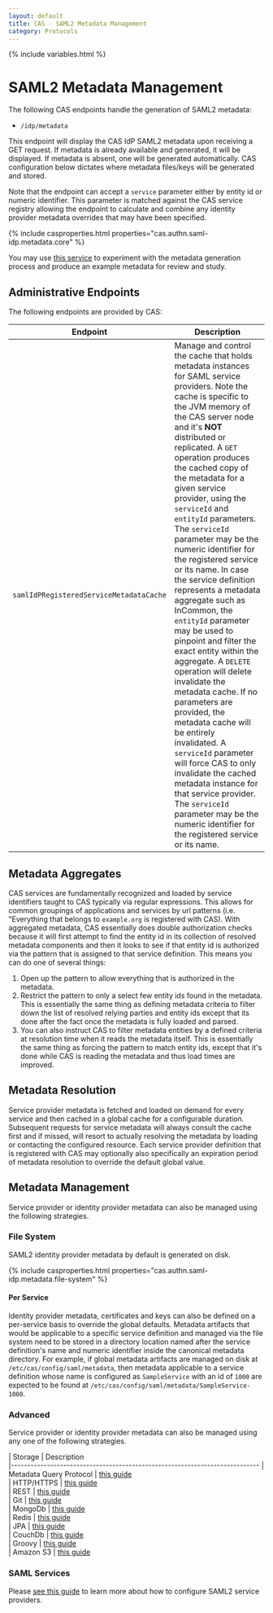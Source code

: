 ```yaml
---
layout: default
title: CAS - SAML2 Metadata Management
category: Protocols
---
```


{% include variables.html %}

# SAML2 Metadata Management

The following CAS endpoints handle the generation of SAML2 metadata:

- `/idp/metadata`

This endpoint will display the CAS IdP SAML2 metadata upon receiving a GET request. If metadata is already available and generated,
it will be displayed. If metadata is absent, one will be generated automatically.
CAS configuration below dictates where metadata files/keys will be generated and stored.

Note that the endpoint can accept a `service` parameter either by entity id or numeric identifier. This parameter
is matched against the CAS service registry allowing the endpoint to calculate and combine any identity provider
metadata overrides that may have been specified.

{% include casproperties.html properties="cas.authn.saml-idp.metadata.core" %}

You may use [this service](https://www.samltool.com/idp_metadata.php) to experiment with the metadata generation process
and produce an example metadata for review and study.

## Administrative Endpoints

The following endpoints are provided by CAS:
 
| Endpoint                                 | Description
|------------------------------------------|--------------------------------------------------------------------------------------
| `samlIdPRegisteredServiceMetadataCache`  | Manage and control the cache that holds metadata instances for SAML service providers. Note the cache is specific to the JVM memory of the CAS server node and it's **NOT** distributed or replicated. A `GET` operation produces the cached copy of the metadata for a given service provider, using the `serviceId` and `entityId` parameters. The `serviceId` parameter may be the numeric identifier for the registered service or its name. In case the service definition represents a metadata aggregate such as InCommon, the `entityId` parameter may be used to pinpoint and filter the exact entity within the aggregate. A `DELETE` operation will delete invalidate the metadata cache. If no parameters are provided, the metadata cache will be entirely invalidated. A `serviceId` parameter will force CAS to only invalidate the cached metadata instance for that service provider. The `serviceId` parameter may be the numeric identifier for the registered service or its name.

## Metadata Aggregates

CAS services are fundamentally recognized and loaded by service identifiers taught to CAS typically via
regular expressions. This allows for common groupings of applications and services by
url patterns (i.e. "Everything that belongs to `example.org` is registered with CAS).
With aggregated metadata, CAS essentially does double
authorization checks because it will first attempt to find the entity id
in its collection of resolved metadata components and then it looks to
see if that entity id is authorized via the pattern that is assigned to
that service definition. This means you can do one of several things:

1. Open up the pattern to allow everything that is authorized in the metadata.
2. Restrict the pattern to only a select few entity ids found in the
   metadata. This is essentially the same thing as defining metadata criteria
   to filter down the list of resolved relying parties and entity ids except that its done
   after the fact once the metadata is fully loaded and parsed.
3. You can also instruct CAS to filter metadata
   entities by a defined criteria at resolution time when it reads the
   metadata itself. This is essentially the same thing as forcing the pattern
   to match entity ids, except that it's done while CAS is reading the
   metadata and thus load times are improved.

## Metadata Resolution

Service provider metadata is fetched and loaded on demand for every service and then cached in a global cache for a
configurable duration. Subsequent requests for service metadata will always consult the cache first and if missed,
will resort to actually resolving the metadata by loading or contacting the configured resource.
Each service provider definition that is registered with CAS may optionally also specifically an expiration period of
metadata resolution to override the default global value.
 
## Metadata Management

Service provider or identity provider metadata can also be managed using the following strategies.

### File System

SAML2 identity provider metadata by default is generated on disk. 

{% include casproperties.html properties="cas.authn.saml-idp.metadata.file-system" %}

#### Per Service

Identity provider metadata, certificates and keys can also be defined on a per-service basis to override the global defaults.
Metadata artifacts that would be applicable to a specific service definition and managed via the file system need to be stored
in a directory location named after the service definition's name and numeric identifier inside the canonical metadata directory. For example,
if global metadata artifacts are managed on disk at `/etc/cas/config/saml/metadata`, then metadata applicable to a service definition
whose name is configured as `SampleService` with an id of `1000` are 
expected to be found at `/etc/cas/config/saml/metadata/SampleService-1000`.

### Advanced
            
Service provider or identity provider metadata can also be managed using any one of the following strategies. 

| Storage          | Description                                         
|----------------------------------------------------------------------------
| Metadata Query Protocol           | [this guide](Configuring-SAML2-DynamicMetadata-MDQ.html)  
| HTTP/HTTPS                        | [this guide](Configuring-SAML2-DynamicMetadata-HTTP.html)  
| REST                              | [this guide](Configuring-SAML2-DynamicMetadata-REST.html)  
| Git                               | [this guide](Configuring-SAML2-DynamicMetadata-Git.html)  
| MongoDb                           | [this guide](Configuring-SAML2-DynamicMetadata-MongoDb.html)  
| Redis                             | [this guide](Configuring-SAML2-DynamicMetadata-Redis.html)  
| JPA                               | [this guide](Configuring-SAML2-DynamicMetadata-JPA.html)  
| CouchDb                           | [this guide](Configuring-SAML2-DynamicMetadata-CouchDb.html)  
| Groovy                            | [this guide](Configuring-SAML2-DynamicMetadata-Groovy.html)  
| Amazon S3                         | [this guide](Configuring-SAML2-DynamicMetadata-AmazonS3.html)  


### SAML Services

Please [see this guide](../services/SAML2-Service-Management.html) to learn more
about how to configure SAML2 service providers.
